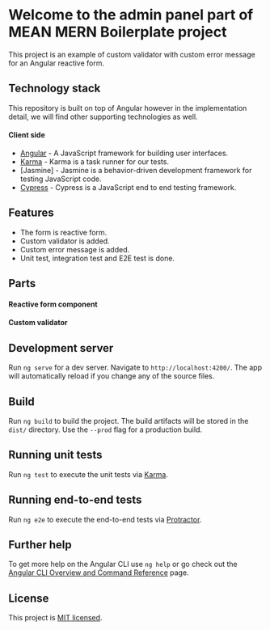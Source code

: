 # Welcome to the admin panel part of MEAN MERN Boilerplate project

This project is an example of custom validator with custom error message for an Angular reactive form.


## Technology stack

This repository is built on top of Angular however in the implementation detail, we will find other supporting technologies as well.

#### Client side

- [Angular] - A JavaScript framework for building user interfaces.
- [Karma] - Karma is a task runner for our tests.
- [Jasmine] - Jasmine is a behavior-driven development framework for testing JavaScript code.
- [Cypress] - Cypress is a JavaScript end to end testing framework.

## Features

- The form is reactive form.
- Custom validator is added.
- Custom error message is added.
- Unit test, integration test and E2E test is done.

## Parts

#### Reactive form component
#### Custom validator


## Development server

Run `ng serve` for a dev server. Navigate to `http://localhost:4200/`. The app will automatically reload if you change any of the source files.

## Build

Run `ng build` to build the project. The build artifacts will be stored in the `dist/` directory. Use the `--prod` flag for a production build.

## Running unit tests

Run `ng test` to execute the unit tests via [Karma].

## Running end-to-end tests

Run `ng e2e` to execute the end-to-end tests via [Protractor].

## Further help

To get more help on the Angular CLI use `ng help` or go check out the [Angular CLI Overview and Command Reference](https://angular.io/cli) page.

## License

This project is [MIT licensed](https://github.com/Saeed1989/mern-mean-web-mobile-boilerplate/blob/main/client-admin-panel/LICENSE).

[node.js]: http://nodejs.org
[express.js]: http://expressjs.com
[docker]: https://www.docker.com
[Angular]: https://angular.io/
[Karma]: https://karma-runner.github.io
[Protractor]: http://www.protractortest.org/
[Cypress]: https://www.cypress.io/
